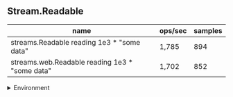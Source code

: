 ## Stream.Readable

|name|ops/sec|samples|
|-|-|-|
|streams.Readable reading 1e3 * "some data"|1,785|894|
|streams.web.Readable reading 1e3 * "some data"|1,702|852|


<details>
<summary>Environment</summary>

* __Machine:__ linux x64 | 4 vCPUs | 7.6GB Mem
* __Run:__ Thu Sep 04 2025 19:23:47 GMT+0000 (Coordinated Universal Time)
* __Node:__ `v24.6.0`
</details>

<!--
{"environment":{"platform":"linux","arch":"x64","cpus":4,"totalMemory":7.597843170166016},"benchmarks":[{"name":"streams.Readable reading 1e3 * \"some data\"","samples":894,"opsSec":1785.0052609735594},{"name":"streams.web.Readable reading 1e3 * \"some data\"","samples":852,"opsSec":1702.7855699259576}]}-->
